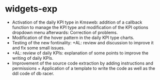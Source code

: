 # widgets-exp

- Activation of the daily KPI type in Kmsweb: addition of a callback function to manage the KPI type and modification of the KPI options dropdown menu afterwards: Correction of problems.
- Modification of the hover pattern in the daily KPI type charts.
- Testing of the new fontinality: +AL: review and discussion to improve it and fix some small issues. 
- +AL: review of daily KPIs: explanation of some points to improve the writing of daily KPIs.
- Improvement of the source code extraction by adding instructions and permissions + Application of a template to write the code as well as the ddl code of db racer. 
